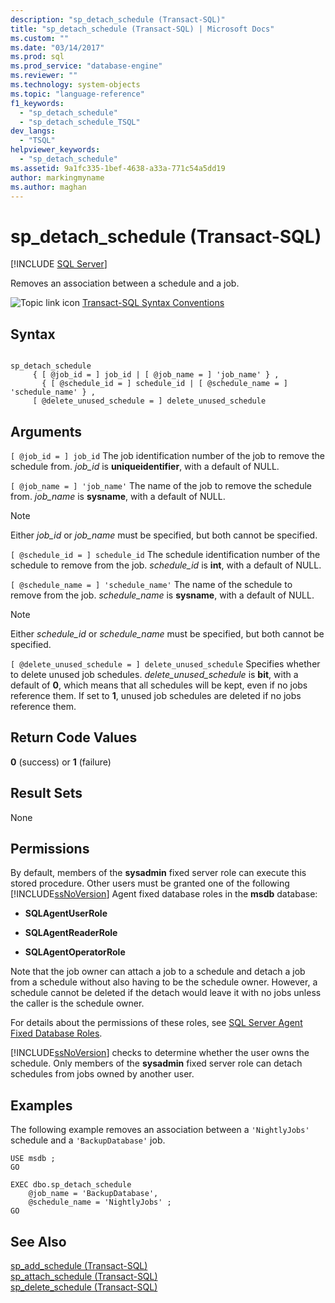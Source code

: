 ```yaml
---
description: "sp_detach_schedule (Transact-SQL)"
title: "sp_detach_schedule (Transact-SQL) | Microsoft Docs"
ms.custom: ""
ms.date: "03/14/2017"
ms.prod: sql
ms.prod_service: "database-engine"
ms.reviewer: ""
ms.technology: system-objects
ms.topic: "language-reference"
f1_keywords: 
  - "sp_detach_schedule"
  - "sp_detach_schedule_TSQL"
dev_langs: 
  - "TSQL"
helpviewer_keywords: 
  - "sp_detach_schedule"
ms.assetid: 9a1fc335-1bef-4638-a33a-771c54a5dd19
author: markingmyname
ms.author: maghan
---
```

# sp_detach_schedule (Transact-SQL)
[!INCLUDE [SQL Server](../../includes/applies-to-version/sqlserver.md)]

  Removes an association between a schedule and a job.  
  
 ![Topic link icon](../../database-engine/configure-windows/media/topic-link.gif "Topic link icon") [Transact-SQL Syntax Conventions](../../t-sql/language-elements/transact-sql-syntax-conventions-transact-sql.md)  
  
## Syntax  
  
```  
  
sp_detach_schedule   
     { [ @job_id = ] job_id | [ @job_name = ] 'job_name' } ,  
       { [ @schedule_id = ] schedule_id | [ @schedule_name = ] 'schedule_name' } ,  
     [ @delete_unused_schedule = ] delete_unused_schedule   
```  
  
## Arguments  
`[ @job_id = ] job_id`
 The job identification number of the job to remove the schedule from. *job_id* is **uniqueidentifier**, with a default of NULL.  
  
`[ @job_name = ] 'job_name'`
 The name of the job to remove the schedule from. *job_name* is **sysname**, with a default of NULL.  
  
> [!NOTE]  
>  Either *job_id* or *job_name* must be specified, but both cannot be specified.  
  
`[ @schedule_id = ] schedule_id`
 The schedule identification number of the schedule to remove from the job. *schedule_id* is **int**, with a default of NULL.  
  
`[ @schedule_name = ] 'schedule_name'`
 The name of the schedule to remove from the job. *schedule_name* is **sysname**, with a default of NULL.  
  
> [!NOTE]  
>  Either *schedule_id* or *schedule_name* must be specified, but both cannot be specified.  
  
`[ @delete_unused_schedule = ] delete_unused_schedule`
 Specifies whether to delete unused job schedules. *delete_unused_schedule* is **bit**, with a default of **0**, which means that all schedules will be kept, even if no jobs reference them. If set to **1**, unused job schedules are deleted if no jobs reference them.  
  
## Return Code Values  
 **0** (success) or **1** (failure)  
  
## Result Sets  
 None  
  
## Permissions  
 By default, members of the **sysadmin** fixed server role can execute this stored procedure. Other users must be granted one of the following [!INCLUDE[ssNoVersion](../../includes/ssnoversion-md.md)] Agent fixed database roles in the **msdb** database:  
  
-   **SQLAgentUserRole**  
  
-   **SQLAgentReaderRole**  
  
-   **SQLAgentOperatorRole**  
  
 Note that the job owner can attach a job to a schedule and detach a job from a schedule without also having to be the schedule owner. However, a schedule cannot be deleted if the detach would leave it with no jobs unless the caller is the schedule owner.  
  
 For details about the permissions of these roles, see [SQL Server Agent Fixed Database Roles](../../ssms/agent/sql-server-agent-fixed-database-roles.md).  
  
 [!INCLUDE[ssNoVersion](../../includes/ssnoversion-md.md)] checks to determine whether the user owns the schedule. Only members of the **sysadmin** fixed server role can detach schedules from jobs owned by another user.  
  
## Examples  
 The following example removes an association between a `'NightlyJobs'` schedule and a `'BackupDatabase'` job.  
  
```  
USE msdb ;  
GO  
  
EXEC dbo.sp_detach_schedule  
    @job_name = 'BackupDatabase',  
    @schedule_name = 'NightlyJobs' ;  
GO  
```  
  
## See Also  
 [sp_add_schedule &#40;Transact-SQL&#41;](../../relational-databases/system-stored-procedures/sp-add-schedule-transact-sql.md)   
 [sp_attach_schedule &#40;Transact-SQL&#41;](../../relational-databases/system-stored-procedures/sp-attach-schedule-transact-sql.md)   
 [sp_delete_schedule &#40;Transact-SQL&#41;](../../relational-databases/system-stored-procedures/sp-delete-schedule-transact-sql.md)  
  
  
